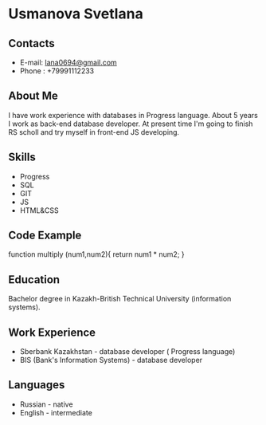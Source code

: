 ﻿# Usmanova Svetlana


Contacts
--------

- E-mail: lana0694@gmail.com
- Phone : +79991112233


About Me
--------

I have work experience with databases in Progress language. About 5 years I work as back-end database developer. At present time I'm going to finish RS scholl and try myself in front-end JS developing.

Skills
------

- Progress
- SQL
- GIT 
- JS
- HTML&CSS

Code Example 
------------

function multiply (num1,num2){
  return num1 * num2;
}

Education
---------

Bachelor degree in Kazakh-British Technical University (information systems).


Work Experience
---------------

- Sberbank Kazakhstan - database developer ( Progress language)
- BIS (Bank's Information Systems) - database developer


Languages
---------

- Russian - native 
- English - intermediate

